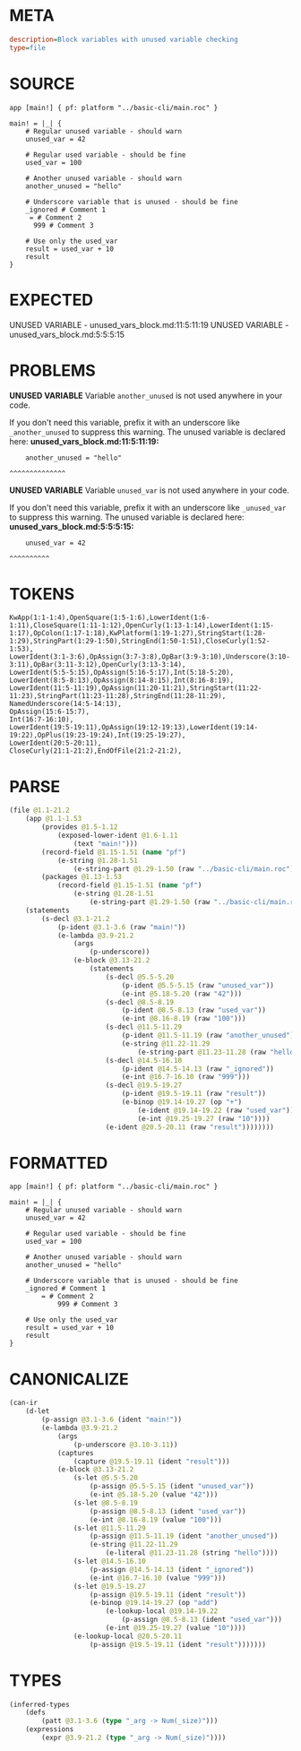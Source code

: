 # META
~~~ini
description=Block variables with unused variable checking
type=file
~~~
# SOURCE
~~~roc
app [main!] { pf: platform "../basic-cli/main.roc" }

main! = |_| {
    # Regular unused variable - should warn
    unused_var = 42

    # Regular used variable - should be fine
    used_var = 100

    # Another unused variable - should warn
    another_unused = "hello"

    # Underscore variable that is unused - should be fine
    _ignored # Comment 1
     = # Comment 2
      999 # Comment 3

    # Use only the used_var
    result = used_var + 10
    result
}
~~~
# EXPECTED
UNUSED VARIABLE - unused_vars_block.md:11:5:11:19
UNUSED VARIABLE - unused_vars_block.md:5:5:5:15
# PROBLEMS
**UNUSED VARIABLE**
Variable `another_unused` is not used anywhere in your code.

If you don't need this variable, prefix it with an underscore like `_another_unused` to suppress this warning.
The unused variable is declared here:
**unused_vars_block.md:11:5:11:19:**
```roc
    another_unused = "hello"
```
    ^^^^^^^^^^^^^^


**UNUSED VARIABLE**
Variable `unused_var` is not used anywhere in your code.

If you don't need this variable, prefix it with an underscore like `_unused_var` to suppress this warning.
The unused variable is declared here:
**unused_vars_block.md:5:5:5:15:**
```roc
    unused_var = 42
```
    ^^^^^^^^^^


# TOKENS
~~~zig
KwApp(1:1-1:4),OpenSquare(1:5-1:6),LowerIdent(1:6-1:11),CloseSquare(1:11-1:12),OpenCurly(1:13-1:14),LowerIdent(1:15-1:17),OpColon(1:17-1:18),KwPlatform(1:19-1:27),StringStart(1:28-1:29),StringPart(1:29-1:50),StringEnd(1:50-1:51),CloseCurly(1:52-1:53),
LowerIdent(3:1-3:6),OpAssign(3:7-3:8),OpBar(3:9-3:10),Underscore(3:10-3:11),OpBar(3:11-3:12),OpenCurly(3:13-3:14),
LowerIdent(5:5-5:15),OpAssign(5:16-5:17),Int(5:18-5:20),
LowerIdent(8:5-8:13),OpAssign(8:14-8:15),Int(8:16-8:19),
LowerIdent(11:5-11:19),OpAssign(11:20-11:21),StringStart(11:22-11:23),StringPart(11:23-11:28),StringEnd(11:28-11:29),
NamedUnderscore(14:5-14:13),
OpAssign(15:6-15:7),
Int(16:7-16:10),
LowerIdent(19:5-19:11),OpAssign(19:12-19:13),LowerIdent(19:14-19:22),OpPlus(19:23-19:24),Int(19:25-19:27),
LowerIdent(20:5-20:11),
CloseCurly(21:1-21:2),EndOfFile(21:2-21:2),
~~~
# PARSE
~~~clojure
(file @1.1-21.2
	(app @1.1-1.53
		(provides @1.5-1.12
			(exposed-lower-ident @1.6-1.11
				(text "main!")))
		(record-field @1.15-1.51 (name "pf")
			(e-string @1.28-1.51
				(e-string-part @1.29-1.50 (raw "../basic-cli/main.roc"))))
		(packages @1.13-1.53
			(record-field @1.15-1.51 (name "pf")
				(e-string @1.28-1.51
					(e-string-part @1.29-1.50 (raw "../basic-cli/main.roc"))))))
	(statements
		(s-decl @3.1-21.2
			(p-ident @3.1-3.6 (raw "main!"))
			(e-lambda @3.9-21.2
				(args
					(p-underscore))
				(e-block @3.13-21.2
					(statements
						(s-decl @5.5-5.20
							(p-ident @5.5-5.15 (raw "unused_var"))
							(e-int @5.18-5.20 (raw "42")))
						(s-decl @8.5-8.19
							(p-ident @8.5-8.13 (raw "used_var"))
							(e-int @8.16-8.19 (raw "100")))
						(s-decl @11.5-11.29
							(p-ident @11.5-11.19 (raw "another_unused"))
							(e-string @11.22-11.29
								(e-string-part @11.23-11.28 (raw "hello"))))
						(s-decl @14.5-16.10
							(p-ident @14.5-14.13 (raw "_ignored"))
							(e-int @16.7-16.10 (raw "999")))
						(s-decl @19.5-19.27
							(p-ident @19.5-19.11 (raw "result"))
							(e-binop @19.14-19.27 (op "+")
								(e-ident @19.14-19.22 (raw "used_var"))
								(e-int @19.25-19.27 (raw "10"))))
						(e-ident @20.5-20.11 (raw "result"))))))))
~~~
# FORMATTED
~~~roc
app [main!] { pf: platform "../basic-cli/main.roc" }

main! = |_| {
	# Regular unused variable - should warn
	unused_var = 42

	# Regular used variable - should be fine
	used_var = 100

	# Another unused variable - should warn
	another_unused = "hello"

	# Underscore variable that is unused - should be fine
	_ignored # Comment 1
		= # Comment 2
			999 # Comment 3

	# Use only the used_var
	result = used_var + 10
	result
}
~~~
# CANONICALIZE
~~~clojure
(can-ir
	(d-let
		(p-assign @3.1-3.6 (ident "main!"))
		(e-lambda @3.9-21.2
			(args
				(p-underscore @3.10-3.11))
			(captures
				(capture @19.5-19.11 (ident "result")))
			(e-block @3.13-21.2
				(s-let @5.5-5.20
					(p-assign @5.5-5.15 (ident "unused_var"))
					(e-int @5.18-5.20 (value "42")))
				(s-let @8.5-8.19
					(p-assign @8.5-8.13 (ident "used_var"))
					(e-int @8.16-8.19 (value "100")))
				(s-let @11.5-11.29
					(p-assign @11.5-11.19 (ident "another_unused"))
					(e-string @11.22-11.29
						(e-literal @11.23-11.28 (string "hello"))))
				(s-let @14.5-16.10
					(p-assign @14.5-14.13 (ident "_ignored"))
					(e-int @16.7-16.10 (value "999")))
				(s-let @19.5-19.27
					(p-assign @19.5-19.11 (ident "result"))
					(e-binop @19.14-19.27 (op "add")
						(e-lookup-local @19.14-19.22
							(p-assign @8.5-8.13 (ident "used_var")))
						(e-int @19.25-19.27 (value "10"))))
				(e-lookup-local @20.5-20.11
					(p-assign @19.5-19.11 (ident "result")))))))
~~~
# TYPES
~~~clojure
(inferred-types
	(defs
		(patt @3.1-3.6 (type "_arg -> Num(_size)")))
	(expressions
		(expr @3.9-21.2 (type "_arg -> Num(_size)"))))
~~~
